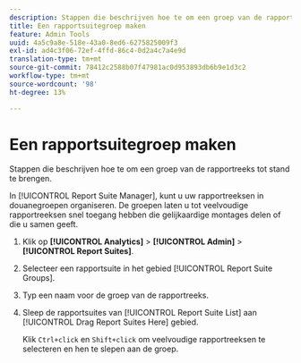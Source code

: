 ```yaml
---
description: Stappen die beschrijven hoe te om een groep van de rapportreeks tot stand te brengen.
title: Een rapportsuitegroep maken
feature: Admin Tools
uuid: 4a5c9a8e-518e-43a0-8ed6-6275825009f3
exl-id: ad4c3f06-72ef-4ffd-86c4-0d2a4c7a4e9d
translation-type: tm+mt
source-git-commit: 78412c2588b07f47981ac0d953893db6b9e1d3c2
workflow-type: tm+mt
source-wordcount: '98'
ht-degree: 13%

---
```


# Een rapportsuitegroep maken

Stappen die beschrijven hoe te om een groep van de rapportreeks tot stand te brengen.

In [!UICONTROL Report Suite Manager], kunt u uw rapportreeksen in douanegroepen organiseren. De groepen laten u tot veelvoudige rapportreeksen snel toegang hebben die gelijkaardige montages delen of die u samen geeft.

1. Klik op **[!UICONTROL Analytics]** > **[!UICONTROL Admin]** > **[!UICONTROL Report Suites]**.
1. Selecteer een rapportsuite in het gebied [!UICONTROL Report Suite Groups].
1. Typ een naam voor de groep van de rapportreeks.
1. Sleep de rapportsuites van [!UICONTROL Report Suite List] aan [!UICONTROL Drag Report Suites Here] gebied.

   Klik `Ctrl+click` en `Shift+click` om veelvoudige rapportreeksen te selecteren en hen te slepen aan de groep.

